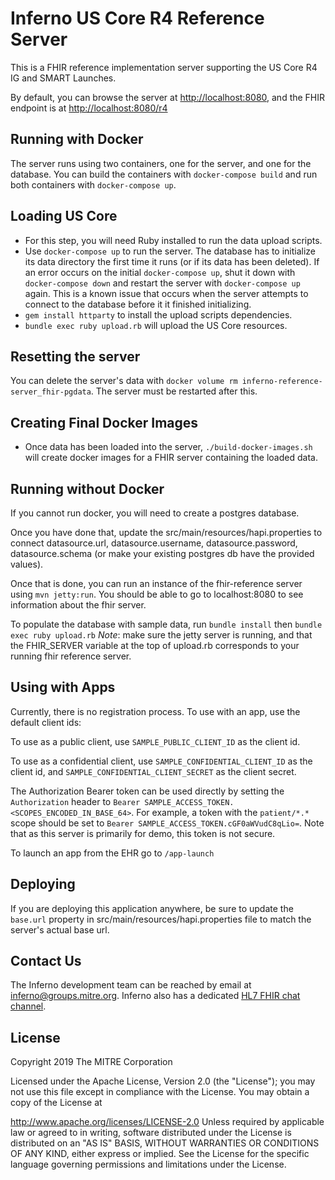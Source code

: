 # Inferno US Core R4 Reference Server

This is a FHIR reference implementation server supporting the US Core R4 IG and SMART Launches.

By default, you can browse the server at
[http://localhost:8080](http://localhost:8080), and the FHIR endpoint is at
[http://localhost:8080/r4](http://localhost:8080/r4)

## Running with Docker

The server runs using two containers, one for the server, and one for the
database. You can build the containers with `docker-compose build` and 
run both containers with `docker-compose up`.

## Loading US Core
- For this step, you will need Ruby installed to run the data upload scripts.
- Use `docker-compose up` to run the server. The database has to initialize its data
  directory the first time it runs (or if its data has been deleted). If an error occurs on the initial `docker-compose up`, shut it down with `docker-compose down` and restart the server with `docker-compose up` again.  This is a known issue that occurs when the server attempts to connect to the database before it it finished initializing. 
- `gem install httparty` to install the upload scripts dependencies.
- `bundle exec ruby upload.rb` will upload the US Core resources.

## Resetting the server

You can delete the server's data with `docker volume rm inferno-reference-server_fhir-pgdata`. The server must be
restarted after this.

## Creating Final Docker Images

- Once data has been loaded into the server, `./build-docker-images.sh` will
  create docker images for a FHIR server containing the loaded data.

## Running without Docker

If you cannot run docker, you will need to create a postgres database.

Once you have done that, update the src/main/resources/hapi.properties to connect datasource.url, datasource.username, datasource.password, datasource.schema (or make your existing postgres db have the provided values).

Once that is done, you can run an instance of the fhir-reference server using `mvn jetty:run`.  You should be able to go to localhost:8080 to see information about the fhir server.

To populate the database with sample data, run `bundle install` then `bundle exec ruby upload.rb` *Note*: make sure the jetty server is running, and that the FHIR_SERVER variable at the top of upload.rb corresponds to your running fhir reference server.

## Using with Apps

Currently, there is no registration process. To use with an app, use the default client ids:

To use as a public client, use `SAMPLE_PUBLIC_CLIENT_ID` as the client id.

To use as a confidential client, use `SAMPLE_CONFIDENTIAL_CLIENT_ID` as the client id, and `SAMPLE_CONFIDENTIAL_CLIENT_SECRET` as the client secret.

The Authorization Bearer token can be used directly by setting the `Authorization` header to `Bearer SAMPLE_ACCESS_TOKEN.<SCOPES_ENCODED_IN_BASE_64>`. For example, a token with the `patient/*.*` scope should be set to `Bearer SAMPLE_ACCESS_TOKEN.cGF0aWVudC8qLio=`.  Note that as this server is primarily for demo, this token is not secure.

To launch an app from the EHR go to `/app-launch` 

## Deploying
If you are deploying this application anywhere, be sure to update the `base.url` property in src/main/resources/hapi.properties file to match the server's actual base url.

## Contact Us
The Inferno development team can be reached by email at inferno@groups.mitre.org. Inferno also has a dedicated [HL7 FHIR chat channel](https://chat.fhir.org/#narrow/stream/153-inferno).

## License
Copyright 2019 The MITRE Corporation

Licensed under the Apache License, Version 2.0 (the "License"); you may not use this file except in compliance with the License. You may obtain a copy of the License at

http://www.apache.org/licenses/LICENSE-2.0
Unless required by applicable law or agreed to in writing, software distributed under the License is distributed on an "AS IS" BASIS, WITHOUT WARRANTIES OR CONDITIONS OF ANY KIND, either express or implied. See the License for the specific language governing permissions and limitations under the License.
